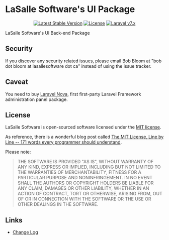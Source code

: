 # LaSalle Software's UI Package

<p align="center">
<a href="https://packagist.org/packages/lasallesoftware/ls-lasalleuibackend-pkg"><img src="https://poser.pugx.org/lasallesoftware/ls-lasalleuibackend-pkg/v/stable.svg" alt="Latest Stable Version"></a>
<a href="https://packagist.org/packages/lasallesoftware/ls-lasalleuibackend-pkg"><img src="https://poser.pugx.org/lasallesoftware/ls-lasalleuibackend-pkg/license.svg" alt="License"></a>
<a href="https://laravel.com/"><img src="https://img.shields.io/badge/Laravel-v7-brightgreen.svg?style=flat-square" alt="Laravel v7.x"></a> 
</p>

LaSalle Software's UI Back-end Package

## Security

If you discover any security related issues, please email Bob Bloom at "bob dot bloom at lasallesoftware dot ca" instead of using the issue tracker.

## Caveat

You need to buy [Laravel Nova](https://nova.laravel.com/), first first-party Laravel Framework administration panel package.

## License

LaSalle Software is open-sourced software licensed under the [MIT license](https://opensource.org/licenses/MIT).

As reference, there is a wonderful blog post called [The MIT License, Line by Line -- 171 words every programmer should understand](https://writing.kemitchell.com/2016/09/21/MIT-License-Line-by-Line.html).

Please note:
>THE SOFTWARE IS PROVIDED "AS IS", WITHOUT WARRANTY OF ANY KIND, EXPRESS OR IMPLIED, INCLUDING BUT NOT LIMITED TO THE WARRANTIES OF MERCHANTABILITY, FITNESS FOR A PARTICULAR PURPOSE AND NONINFRINGEMENT. IN NO EVENT SHALL THE AUTHORS OR COPYRIGHT HOLDERS BE LIABLE FOR ANY CLAIM, DAMAGES OR OTHER LIABILITY, WHETHER IN AN ACTION OF CONTRACT, TORT OR OTHERWISE, ARISING FROM, OUT OF OR IN CONNECTION WITH THE SOFTWARE OR THE USE OR OTHER DEALINGS IN THE SOFTWARE.

## Links

* [Change Log](CHANGELOG.md)
